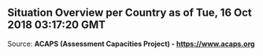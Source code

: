 ## Situation Overview per Country as of Tue, 16 Oct 2018 03:17:20 GMT

Source: **ACAPS (Assessment Capacities Project) - https://www.acaps.org**